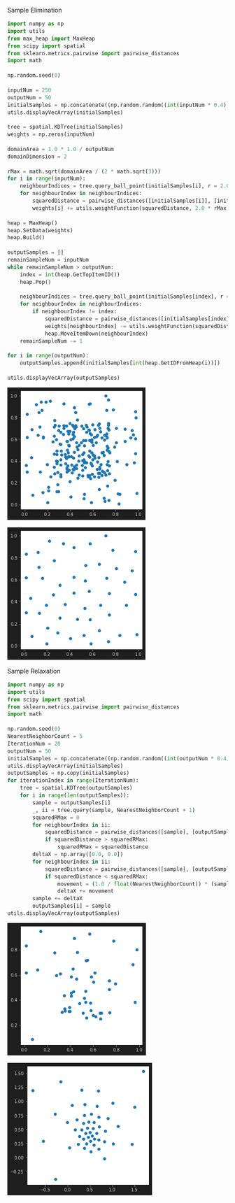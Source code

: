 Sample Elimination


```python
import numpy as np
import utils
from max_heap import MaxHeap
from scipy import spatial
from sklearn.metrics.pairwise import pairwise_distances
import math

np.random.seed(0)

inputNum = 250
outputNum = 50
initialSamples = np.concatenate((np.random.random((int(inputNum * 0.4), 2)), np.array([0.25, 0.25]) + 0.5 * np.random.random((int(inputNum * 0.6), 2))), axis=0)
utils.displayVecArray(initialSamples)

tree = spatial.KDTree(initialSamples)
weights = np.zeros(inputNum)

domainArea = 1.0 * 1.0 / outputNum
domainDimension = 2

rMax = math.sqrt(domainArea / (2 * math.sqrt(3)))
for i in range(inputNum):
    neighbourIndices = tree.query_ball_point(initialSamples[i], r = 2.0 * rMax)
    for neighbourIndex in neighbourIndices:
        squaredDistance = pairwise_distances([initialSamples[i]], [initialSamples[neighbourIndex]]).flatten()[0]
        weights[i] += utils.weightFunction(squaredDistance, 2.0 * rMax)

heap = MaxHeap()
heap.SetData(weights)
heap.Build()

outputSamples = []
remainSampleNum = inputNum
while remainSampleNum > outputNum:
    index = int(heap.GetTopItemID())
    heap.Pop()

    neighbourIndices = tree.query_ball_point(initialSamples[index], r = 2.0 * rMax)
    for neighbourIndex in neighbourIndices:
        if neighbourIndex != index:
            squaredDistance = pairwise_distances([initialSamples[index]], [initialSamples[neighbourIndex]]).flatten()[0]
            weights[neighbourIndex] -= utils.weightFunction(squaredDistance, 2.0 * rMax)
            heap.MoveItemDown(neighbourIndex)
    remainSampleNum -= 1

for i in range(outputNum):
    outputSamples.append(initialSamples[int(heap.GetIDFromHeap(i))])

utils.displayVecArray(outputSamples)
```


    
![png](https://github.com/WeakKnight/weakknight.github.io/raw/master/assets/sample_elimination/output_1_0.png)
    



    
![png](https://github.com/WeakKnight/weakknight.github.io/raw/master/assets/sample_elimination/output_1_1.png)
    


Sample Relaxation


```python
import numpy as np
import utils
from scipy import spatial
from sklearn.metrics.pairwise import pairwise_distances
import math

np.random.seed(0)
NearestNeighborCount = 5
IterationNum = 20
outputNum = 50
initialSamples = np.concatenate((np.random.random((int(outputNum * 0.4), 2)), np.array([0.25, 0.25]) + 0.5 * np.random.random((int(outputNum * 0.6), 2))), axis=0)
utils.displayVecArray(initialSamples)
outputSamples = np.copy(initialSamples)
for iterationIndex in range(IterationNum):
    tree = spatial.KDTree(outputSamples)
    for i in range(len(outputSamples)):
        sample = outputSamples[i]
        _, ii = tree.query(sample, NearestNeighborCount + 1)
        squaredRMax = 0
        for neighbourIndex in ii:
            squaredDistance = pairwise_distances([sample], [outputSamples[int(neighbourIndex)]]).flatten()[0]
            if squaredDistance > squaredRMax:
                squaredRMax = squaredDistance
        deltaX = np.array([0.0, 0.0])
        for neighbourIndex in ii:
            squaredDistance = pairwise_distances([sample], [outputSamples[neighbourIndex]]).flatten()[0]
            if squaredDistance < squaredRMax:
                movement = (1.0 / float(NearestNeighborCount)) * (sample - outputSamples[neighbourIndex]) * (math.sqrt(squaredRMax) / (math.sqrt(squaredDistance) + 1e-6) - 1.0)
                deltaX += movement
        sample += deltaX
        outputSamples[i] = sample
utils.displayVecArray(outputSamples)
```


    
![png](https://github.com/WeakKnight/weakknight.github.io/raw/master/assets/sample_elimination/output_3_0.png)
    



    
![png](https://github.com/WeakKnight/weakknight.github.io/raw/master/assets/sample_elimination/output_3_1.png)
    

